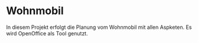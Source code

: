 # Wohnmobil
In diesem Projekt erfolgt die Planung vom Wohnmobil mit allen Aspketen.
Es wird OpenOffice als Tool genutzt.

